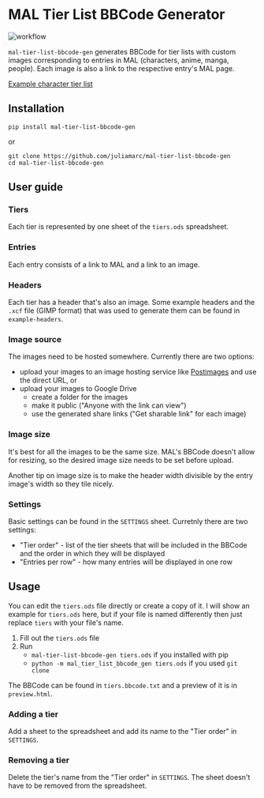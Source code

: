 # MAL Tier List BBCode Generator

![workflow](https://github.com/juliamarc/mal-tier-list-bbcode-gen/actions/workflows/mal-tier-list-bbcode-gen.yaml/badge.svg)

`mal-tier-list-bbcode-gen` generates BBCode for tier lists with custom images corresponding to entries in MAL (characters, anime, manga, people).
Each image is also a link to the respective entry's MAL page.

[Example character tier list](https://myanimelist.net/blog.php?eid=844887)

## Installation
```
pip install mal-tier-list-bbcode-gen
```
or
```
git clone https://github.com/juliamarc/mal-tier-list-bbcode-gen
cd mal-tier-list-bbcode-gen
```

## User guide

### Tiers
Each tier is represented by one sheet of the `tiers.ods` spreadsheet.

### Entries
Each entry consists of a link to MAL and a link to an image.

### Headers
Each tier has a header that's also an image.
Some example headers and the `.xcf` file (GIMP format) that was used to generate them can be found in `example-headers`.

### Image source
The images need to be hosted somewhere.
Currently there are two options:
* upload your images to an image hosting service like [Postimages](https://postimages.org/) and use the direct URL, or
* upload your images to Google Drive
    - create a folder for the images
    - make it public ("Anyone with the link can view")
    - use the generated share links ("Get sharable link" for each image)

### Image size
It's best for all the images to be the same size.
MAL's BBCode doesn't allow for resizing, so the desired image size needs to be set before upload.

Another tip on image size is to make the header width divisible by the entry image's width so they tile nicely.

### Settings
Basic settings can be found in the `SETTINGS` sheet.
Curretnly there are two settings:
* "Tier order" - list of the tier sheets that will be included in the BBCode and the order in which they will be displayed
* "Entries per row" - how many entries will be displayed in one row

## Usage

You can edit the `tiers.ods` file directly or create a copy of it.
I will show an example for `tiers.ods` here, but if your file is named differently then just replace `tiers` with your file's name.

1. Fill out the `tiers.ods` file
2. Run
    - `mal-tier-list-bbcode-gen tiers.ods` if you installed with pip
    - `python -m mal_tier_list_bbcode_gen tiers.ods` if you used `git clone`

The BBCode can be found in `tiers.bbcode.txt` and a preview of it is in `preview.html`.

### Adding a tier
Add a sheet to the spreadsheet and add its name to the "Tier order" in `SETTINGS`.

### Removing a tier
Delete the tier's name from the "Tier order" in `SETTINGS`.
The sheet doesn't have to be removed from the spreadsheet.
